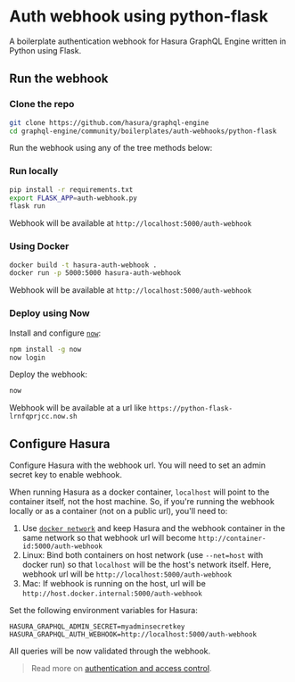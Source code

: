 # Auth webhook using python-flask

A boilerplate authentication webhook for Hasura GraphQL Engine written in Python
using Flask.

## Run the webhook

### Clone the repo

```bash
git clone https://github.com/hasura/graphql-engine
cd graphql-engine/community/boilerplates/auth-webhooks/python-flask
```

Run the webhook using any of the tree methods below:

### Run locally

```bash
pip install -r requirements.txt
export FLASK_APP=auth-webhook.py
flask run
```

Webhook will be available at `http://localhost:5000/auth-webhook`

### Using Docker

```bash
docker build -t hasura-auth-webhook .
docker run -p 5000:5000 hasura-auth-webhook
```

Webhook will be available at `http://localhost:5000/auth-webhook`

### Deploy using Now

Install and configure [`now`](https://zeit.co/now):

```bash
npm install -g now
now login
```

Deploy the webhook:

```bash
now
```

Webhook will be available at a url like `https://python-flask-lrnfqprjcc.now.sh`

## Configure Hasura

Configure Hasura with the webhook url. You will need to set an admin secret key to
enable webhook.

When running Hasura as a docker container, `localhost` will point to the
container itself, not the host machine. So, if you're running the webhook
locally or as a container (not on a public url), you'll need to:

1. Use [`docker
   network`](https://docs.docker.com/engine/reference/commandline/network/) and
   keep Hasura and the webhook container in the same network so that webhook url
   will become `http://container-id:5000/auth-webhook` 
2. Linux: Bind both containers on host network (use `--net=host` with docker
   run) so that `localhost` will be the host's network itself. Here, webhook url
   will be `http://localhost:5000/auth-webhook`
3. Mac: If webhook is running on the host, url will be
   `http://host.docker.internal:5000/auth-webhook` 

Set the following environment variables for Hasura:

```
HASURA_GRAPHQL_ADMIN_SECRET=myadminsecretkey
HASURA_GRAPHQL_AUTH_WEBHOOK=http://localhost:5000/auth-webhook
```

All queries will be now validated through the webhook.

> Read more on [authentication and access control](https://hasura.io/docs/latest/graphql/core/auth/index.html).
